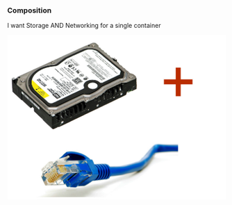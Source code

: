 ### Composition

I want Storage AND Networking for a single container

![Networking and Storage](images/storageplusnetworking.jpg "Networking and Storage")